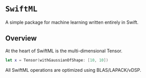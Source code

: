 # ``SwiftML``

A simple package for machine learning written entirely in Swift.

## Overview

At the heart of SwiftML is the multi-dimensional Tensor.

```swift
let x = Tensor(withGaussianOfShape: [10, 10])
```

All SwiftML operations are optimized using BLAS/LAPACK/vDSP.
